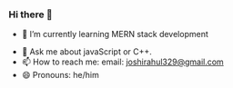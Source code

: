 ### Hi there 👋

<!-- - 🔭 I’m currently working on -->
<!-- - 👯 I’m looking to collaborate on -->
- 🌱 I’m currently learning MERN stack development
<!-- 🤔 I’m looking for -->
- 💬 Ask me about javaScript or C++.
- 📫 How to reach me: email: joshirahul329@gmail.com
- 😄 Pronouns: he/him
<!-- - ⚡ Fun fact: -->
